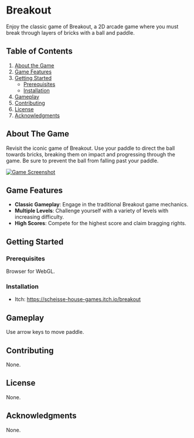 # Breakout
Enjoy the classic game of Breakout, a 2D arcade game where you must break through layers of bricks with a ball and paddle.

## Table of Contents
1. [About the Game](#about-the-game)
2. [Game Features](#game-features)
3. [Getting Started](#getting-started)
    - [Prerequisites](#prerequisites)
    - [Installation](#installation)
4. [Gameplay](#gameplay)
5. [Contributing](#contributing)
6. [License](#license)
7. [Acknowledgments](#acknowledgments)

## About The Game
Revisit the iconic game of Breakout. Use your paddle to direct the ball towards bricks, breaking them on impact and progressing through the game. Be sure to prevent the ball from falling past your paddle.

[![Game Screenshot](game-screenshot.png)](https://github.com/JimmyDevGit/Breakout/blob/main/BrickBreakerThumbnail.png)

## Game Features
* **Classic Gameplay**: Engage in the traditional Breakout game mechanics.
* **Multiple Levels**: Challenge yourself with a variety of levels with increasing difficulty.
* **High Scores**: Compete for the highest score and claim bragging rights.

## Getting Started
  
### Prerequisites
Browser for WebGL.

### Installation
* Itch: https://scheisse-house-games.itch.io/breakout

## Gameplay
Use arrow keys to move paddle.

## Contributing
None.

## License
None.

## Acknowledgments
None.
